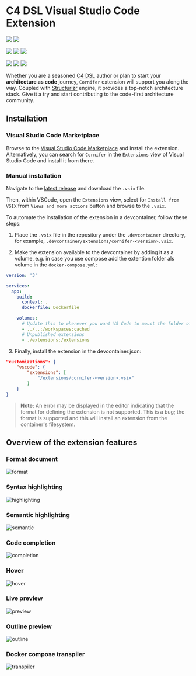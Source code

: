 # C4 DSL Visual Studio Code Extension

![](https://img.shields.io/badge/last_updated-april_2025-0c7cba)
![](https://img.shields.io/badge/vsix-v1.1.2-ef8d22)

![](https://img.shields.io/badge/publisher-archicionado-fcc438)
![](https://img.shields.io/badge/chat-on_github_issue-19967d)
![](https://img.shields.io/badge/contributions-welcome-834187)

![](https://img.shields.io/badge/build-passing-7ab648)
![](https://img.shields.io/badge/features-8-de5f85)
![](https://img.shields.io/badge/known_issues-0-c92d39)

Whether you are a seasoned [C4 DSL](https://docs.structurizr.com/dsl/language) author or plan to start your **architecture as code** journey, `Cornifer` extension will support you along the way. Coupled with [Structurizr](https://structurizr.com/) engine, it provides a top-notch architecture stack. Give it a try and start contributing to the code-first architecture community.

## Installation

### Visual Studio Code Marketplace

Browse to the [Visual Studio Code Marketplace](https://marketplace.visualstudio.com/items?itemName=archicionado.cornifer) and install the extension.
Alternatively, you can search for `Cornifer` in the `Extensions` view of Visual Studio Code and install it from there.

### Manual installation

Navigate to the [latest release](https://github.com/rvr06/cornifer/releases/latest) and download the `.vsix` file. 

Then, within VSCode, open the `Extensions` view, select for `Install from VSIX` from `Views and more actions` button and browse to the `.vsix`.

To automate the installation of the extension in a devcontainer, follow these steps:

1. Place the `.vsix` file in the repository under the `.devcontainer` directory, for example, `.devcontainer/extensions/cornifer-<version>.vsix`.

2. Make the extension available to the devcontainer by adding it as a volume, e.g. in case you use compose add the extention folder als volume in the `docker-compose.yml`:

```yaml
version: '3'

services:
  app:
    build: 
      context: .
      dockerfile: Dockerfile

    volumes:
      # Update this to wherever you want VS Code to mount the folder of your project
      - ../..:/workspaces:cached
      # Unpublished extensions
      - ./extensions:/extensions
```

3. Finally, install the extension in the devcontainer.json:

```json
"customizations": {
    "vscode": {    
        "extensions": [
            "/extensions/cornifer-<version>.vsix"
        ]
    }
}
```

> **Note:** An error may be displayed in the editor indicating that the format for defining the extension is not supported. This is a bug; the format is supported and this will install an extension from the container's filesystem.


## Overview of the extension features

### Format document

<img 
    alt="format"
    src="https://rvr06.github.io/cornifer/docs/features/format/format.gif" />

### Syntax highlighting

<img 
    alt="highlighting"
    src="https://rvr06.github.io/cornifer/docs/features/highlighting/highlighting.gif" />

### Semantic highlighting

<img 
    alt="semantic"
    src="https://rvr06.github.io/cornifer/docs/features/semantic/semantic.gif" />

### Code completion

<img 
    alt="completion"
    src="https://rvr06.github.io/cornifer/docs/features/intellisense/intellisense.gif" />

### Hover

<img 
    alt="hover"
    src="https://rvr06.github.io/cornifer/docs/features/hover/hover.png" />

### Live preview

<img 
    alt="preview"
    src="https://rvr06.github.io/cornifer/docs/features/preview/preview.png" />

### Outline preview

![outline](https://rvr06.github.io/cornifer/docs/features/breadcrumb/breadcrumb.png)

### Docker compose transpiler

![transpiler](https://rvr06.github.io/cornifer/docs/features/transpiler/transpiler.png)
